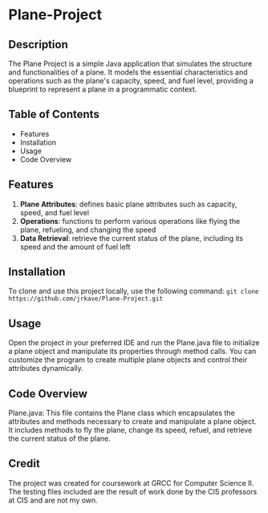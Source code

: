 # Plane-Project
## Description
The Plane Project is a simple Java application that simulates the structure and functionalities of a plane. It models the essential characteristics and operations such as the plane's capacity, speed, and fuel level, providing a blueprint to represent a plane in a programmatic context. 

## Table of Contents
- Features
- Installation
- Usage
- Code Overview

## Features
1. **Plane Attributes**: defines basic plane attributes such as capacity, speed, and fuel level
2. **Operations**: functions to perform various operations like flying the plane, refueling, and changing the speed
3. **Data Retrieval**: retrieve the current status of the plane, including its speed and the amount of fuel left

## Installation
To clone and use this project locally, use the following command: `git clone https://github.com/jrkave/Plane-Project.git`

## Usage
Open the project in your preferred IDE and run the Plane.java file to initialize a plane object and manipulate its properties through method calls. You can customize the program to create multiple plane objects and control their attributes dynamically.

## Code Overview
Plane.java: This file contains the Plane class which encapsulates the attributes and methods necessary to create and manipulate a plane object. It includes methods to fly the plane, change its speed, refuel, and retrieve the current status of the plane.

## Credit
The project was created for coursework at GRCC for Computer Science II. The testing files included are the result of work done by the CIS professors at CIS and are not my own. 
